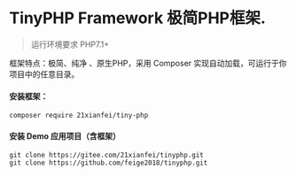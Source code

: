 ﻿
TinyPHP Framework 极简PHP框架.
========================================

> 运行环境要求 PHP7.1+

框架特点：极简、纯净 、原生PHP，采用 Composer 实现自动加载，可运行于你项目中的任意目录。

#### 安装框架：
```
composer require 21xianfei/tiny-php
```

#### 安装 Demo 应用项目（含框架）
```
git clone https://gitee.com/21xianfei/tinyphp.git
git clone https://github.com/feige2018/tinyphp.git
```
